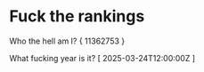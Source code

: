 # Fuck the rankings

Who the hell am I?
{ 11362753 }

What fucking year is it?
[ 2025-03-24T12:00:00Z ]
